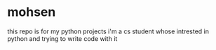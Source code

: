 # mohsen
this repo is for my python projects
i'm a cs student whose intrested in python and trying to write code with it 
